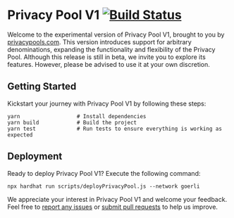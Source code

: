 # Privacy Pool V1 [![Build Status](https://github.com/chainwayxyz/privacy-pools-arb/workflows/build/badge.svg)](https://github.com/chainwayxyz/privacy-pools-arb/actions)

Welcome to the experimental version of Privacy Pool V1, brought to you by [privacypools.com](https://privacypools.com). This version introduces support for arbitrary denominations, expanding the functionality and flexibility of the Privacy Pool. Although this release is still in beta, we invite you to explore its features. However, please be advised to use it at your own discretion.

## Getting Started

Kickstart your journey with Privacy Pool V1 by following these steps:

```shell
yarn                  # Install dependencies
yarn build            # Build the project
yarn test             # Run tests to ensure everything is working as expected
```

## Deployment

Ready to deploy Privacy Pool V1? Execute the following command:

```shell
npx hardhat run scripts/deployPrivacyPool.js --network goerli
```

We appreciate your interest in Privacy Pool V1 and welcome your feedback. Feel free to [report any issues](https://github.com/chainwayxyz/privacy-pools-arb/issues) or [submit pull requests](https://github.com/chainwayxyz/privacy-pools-arb/pulls) to help us improve.

